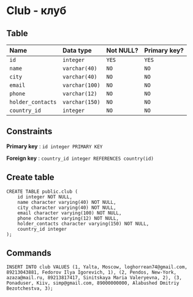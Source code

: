 # Club - клуб

## Table

| Name            | Data type     | Not NULL? | Primary key? |
|:--------------- |:--------------|:----------|:-------------|
| `id`    | `integer`     | `YES`     | `YES`        |
| `name`    | `varchar(40)`     | `NO`     | `NO`        |
| `city`    | `varchar(40)`     | `NO`     | `NO`        |
| `email`    | `varchar(100)`     | `NO`     | `NO`        |
| `phone`    | `varchar(12)`     | `NO`     | `NO`        |
| `holder_contacts`    | `varchar(150)`     | `NO`     | `NO`        |
| `country_id`    | `integer`     | `NO`     | `NO`        |

## Constraints

**Primary key** : `id integer PRIMARY KEY`

**Foreign key** : `country_id integer REFERENCES country(id)`

## Create table

```
CREATE TABLE public.club (
    id integer NOT NULL,
    name character varying(40) NOT NULL,
    city character varying(40) NOT NULL,
    email character varying(100) NOT NULL,
    phone character varying(12) NOT NULL,
    holder_contacts character varying(150) NOT NULL,
    country_id integer
);
```

## Commands

```
INSERT INTO club VALUES (1, Yalta, Moscow, loghorrean74@gmail.com, 89213043881, Fedorov Ilya Igorevich, 1), (2, Pendos, New-York, azaza@mail.ru, 89213817417, Sinitskaya Maria Valeryevna, 2), (3, Ponaduser, Kiiv, simp@gmail.com, 89000000000, Alabushed Dmitriy Bezotchestva, 3);
```